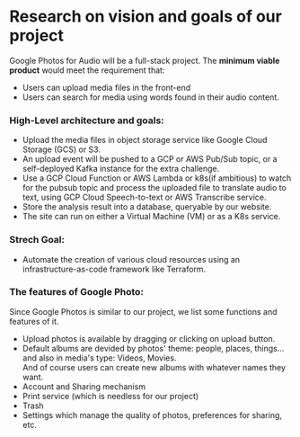 # Research on vision and goals of our project

Google Photos for Audio will be a full-stack project. The <strong>minimum viable product</strong> would meet the requirement that:
* Users can upload media files in the front-end
* Users can search for media using words found in their audio content.  
### High-Level architecture and goals:
* Upload the media files in object storage service like Google Cloud Storage (GCS) or S3.
* An upload event will be pushed to a GCP or AWS Pub/Sub topic, or a self-deployed Kafka instance for the extra challenge.
* Use a GCP Cloud Function or AWS Lambda or k8s(if ambitious) to watch for the pubsub topic and process the uploaded file to translate audio to text, using GCP Cloud Speech-to-text or AWS Transcribe service.
* Store the analysis result into a database, queryable by our website.
* The site can run on either a Virtual Machine (VM) or as a K8s service.  
### Strech Goal:
* Automate the creation of various cloud resources using an infrastructure-as-code framework like Terraform.

### The features of Google Photo:  
Since Google Photos is similar to our project, we list some functions and features of it.  
* Upload photos is available by dragging or clicking on upload button.  
* Default albums are devided by photos' theme: people, places, things... and also in media's type: Videos, Movies.  
And of course users can create new albums with whatever names they want.
* Account and Sharing mechanism  
* Print service (which is needless for our project)
* Trash 
* Settings which manage the quality of photos, preferences for sharing, etc.
